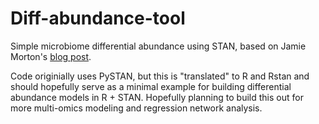 # Diff-abundance-tool
Simple microbiome differential abundance using STAN, based on Jamie Morton's [blog post](https://mortonjt.github.io/probable-bug-bytes/probable-bug-bytes/differential-abundance/).

Code originially uses PySTAN, but this is "translated" to R and Rstan and should hopefully serve as a minimal example for building differential abundance models in R + STAN. Hopefully planning to build this out for more multi-omics modeling and regression network analysis.
